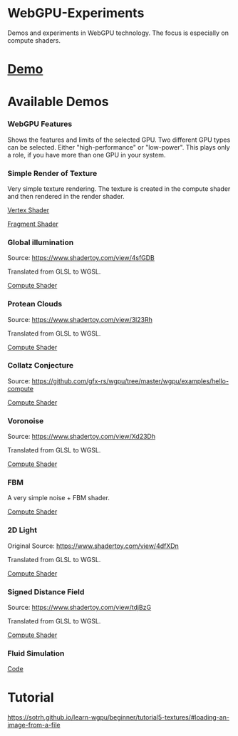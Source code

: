 # WebGPU-Experiments

Demos and experiments in WebGPU technology. The focus is especially on compute shaders.

# **[Demo][project demo]**


# Available Demos

### WebGPU Features
Shows the features and limits of the selected GPU. 
Two different GPU types can be selected. Either "high-performance" or "low-power".
This plays only a role, if you have more than one GPU in your system.

### Simple Render of Texture
Very simple texture rendering. 
The texture is created in the compute shader and then rendered in the render shader.

[Vertex Shader](src/scripts/render/render.vert.wgsl)

[Fragment Shader](src/scripts/render/render.frag.wgsl)

### Global illumination
Source: https://www.shadertoy.com/view/4sfGDB

Translated from GLSL to WGSL.

[Compute Shader](src/scripts/raytrace/light.wgsl)

### Protean Clouds
Source: https://www.shadertoy.com/view/3l23Rh

Translated from GLSL to WGSL.

[Compute Shader](src/scripts/raytrace/cloud.wgsl)

### Collatz Conjecture
Source: https://github.com/gfx-rs/wgpu/tree/master/wgpu/examples/hello-compute

[Compute Shader](src/scripts/collatz/collatz.wgsl)


### Voronoise
Source: https://www.shadertoy.com/view/Xd23Dh

Translated from GLSL to WGSL.

[Compute Shader](src/scripts/raytrace/voronoise.wgsl)

### FBM
A very simple noise + FBM shader.

[Compute Shader](src/scripts/raytrace/fbm.wgsl)

### 2D Light
Original Source: https://www.shadertoy.com/view/4dfXDn

Translated from GLSL to WGSL.

[Compute Shader](src/scripts/raytrace/light.wgsl)

### Signed Distance Field
Source: https://www.shadertoy.com/view/tdjBzG

Translated from GLSL to WGSL.

[Compute Shader](src/scripts/sdf/sdf.wgsl)

### Fluid Simulation

[Code](src/scripts/fluid)

# Tutorial

https://sotrh.github.io/learn-wgpu/beginner/tutorial5-textures/#loading-an-image-from-a-file

[project demo]: https://s-macke.github.io/WebGPU-Lab/
